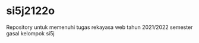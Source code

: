 # si5j2122o
Repository untuk memenuhi tugas rekayasa web tahun 2021/2022 semester gasal kelompok si5j
